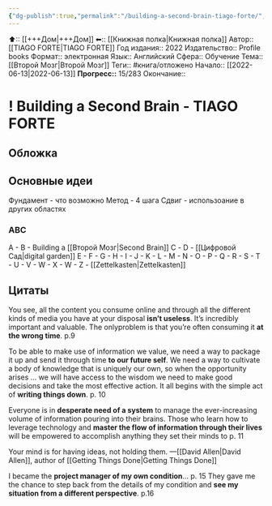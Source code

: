 ```yaml
---
{"dg-publish":true,"permalink":"/building-a-second-brain-tiago-forte/","dgHomeLink":true,"dgPassFrontmatter":false}
---
```


⬆:: [[+++Дом|+++Дом]]
⬅:: [[Книжная полка|Книжная полка]]
Автор:: [[TIAGO FORTE|TIAGO FORTE]]
Год издания:: 2022
Издательство:: Profile books
Формат:: электронная
Язык:: Английский
Сфера:: Обучение
Тема:: [[Второй Мозг|Второй Мозг]]
Теги:: #книга/отложено
Начало:: [[2022-06-13|2022-06-13]]
**Прогресс::** 15/283
Окончание:: 

# ! Building a Second Brain - TIAGO FORTE
## Обложка

## Основные идеи

Фундамент - что возможно
Метод - 4 шага
Сдвиг - использоание в других областях

### ABC
A - 
B - Building a [[Второй Мозг|Second Brain]]
С - 
D - [[Цифровой Сад|digital garden]]
E - 
F - 
G - 
H - 
I - 
J - 
K - 
L - 
M - 
N - 
O - 
P - 
Q - 
R - 
S - 
T - 
U - 
V - 
W - 
X - 
W - 
Z - [[Zettelkasten|Zettelkasten]]

## Цитаты
You see, all the content you consume online and through all the different kinds of media you have at your disposal **isn’t useless**. It’s incredibly important and valuable. The onlyproblem is that you’re often consuming it **at the wrong time**.
p.9

To be able to make use of information we value, we need a way to package it up and send it through time **to our future self**. We need a way to cultivate a body of knowledge that is uniquely our own, so when the opportunity arises ... we will have access to the wisdom we need to make good decisions and take the most effective action. It all begins with the simple act of **writing things down**.
p. 10

Everyone is in **desperate need of a system** to manage the ever-increasing volume of information pouring into their brains.
Those who learn how to leverage technology and **master the flow of information through their lives** will be empowered to accomplish anything they set their minds to
p. 11

Your mind is for having ideas, not holding them. —[[David Allen|David Allen]], author of [[Getting Things Done|Getting Things Done]]

I became the **project manager of my own condition**...
p. 15
They gave me the chance to step back from the details of my condition and **see my situation from a different perspective**.
p.16

